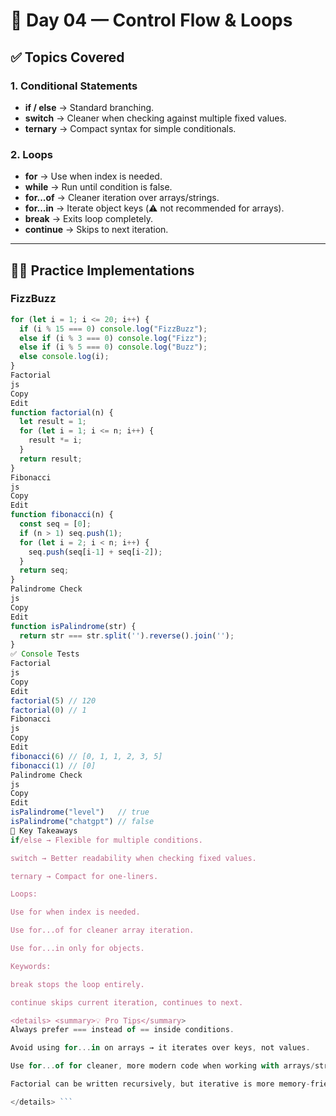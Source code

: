# 📅 Day 04 — Control Flow & Loops

## ✅ Topics Covered

### 1. Conditional Statements
- **if / else** → Standard branching.
- **switch** → Cleaner when checking against multiple fixed values.
- **ternary** → Compact syntax for simple conditionals.

### 2. Loops
- **for** → Use when index is needed.
- **while** → Run until condition is false.
- **for...of** → Cleaner iteration over arrays/strings.
- **for...in** → Iterate object keys (⚠️ not recommended for arrays).
- **break** → Exits loop completely.
- **continue** → Skips to next iteration.

---

## 🧑‍💻 Practice Implementations

### FizzBuzz
```js
for (let i = 1; i <= 20; i++) {
  if (i % 15 === 0) console.log("FizzBuzz");
  else if (i % 3 === 0) console.log("Fizz");
  else if (i % 5 === 0) console.log("Buzz");
  else console.log(i);
}
Factorial
js
Copy
Edit
function factorial(n) {
  let result = 1;
  for (let i = 1; i <= n; i++) {
    result *= i;
  }
  return result;
}
Fibonacci
js
Copy
Edit
function fibonacci(n) {
  const seq = [0];
  if (n > 1) seq.push(1);
  for (let i = 2; i < n; i++) {
    seq.push(seq[i-1] + seq[i-2]);
  }
  return seq;
}
Palindrome Check
js
Copy
Edit
function isPalindrome(str) {
  return str === str.split('').reverse().join('');
}
✅ Console Tests
Factorial
js
Copy
Edit
factorial(5) // 120
factorial(0) // 1
Fibonacci
js
Copy
Edit
fibonacci(6) // [0, 1, 1, 2, 3, 5]
fibonacci(1) // [0]
Palindrome Check
js
Copy
Edit
isPalindrome("level")   // true
isPalindrome("chatgpt") // false
📝 Key Takeaways
if/else → Flexible for multiple conditions.

switch → Better readability when checking fixed values.

ternary → Compact for one-liners.

Loops:

Use for when index is needed.

Use for...of for cleaner array iteration.

Use for...in only for objects.

Keywords:

break stops the loop entirely.

continue skips current iteration, continues to next.

<details> <summary>💡 Pro Tips</summary>
Always prefer === instead of == inside conditions.

Avoid using for...in on arrays → it iterates over keys, not values.

Use for...of for cleaner, more modern code when working with arrays/strings.

Factorial can be written recursively, but iterative is more memory-friendly.

</details> ```